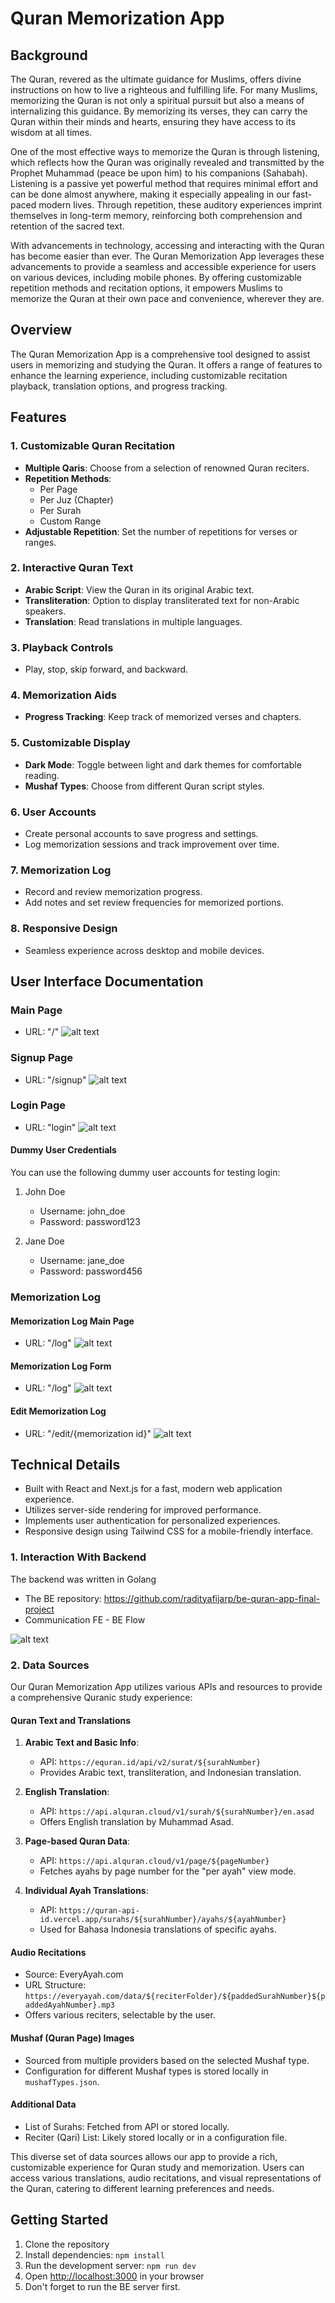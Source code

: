 # Quran Memorization App

## Background
The Quran, revered as the ultimate guidance for Muslims, offers divine instructions on how to live a righteous and fulfilling life. For many Muslims, memorizing the Quran is not only a spiritual pursuit but also a means of internalizing this guidance. By memorizing its verses, they can carry the Quran within their minds and hearts, ensuring they have access to its wisdom at all times.

One of the most effective ways to memorize the Quran is through listening, which reflects how the Quran was originally revealed and transmitted by the Prophet Muhammad (peace be upon him) to his companions (Sahabah). Listening is a passive yet powerful method that requires minimal effort and can be done almost anywhere, making it especially appealing in our fast-paced modern lives. Through repetition, these auditory experiences imprint themselves in long-term memory, reinforcing both comprehension and retention of the sacred text.

With advancements in technology, accessing and interacting with the Quran has become easier than ever. The Quran Memorization App leverages these advancements to provide a seamless and accessible experience for users on various devices, including mobile phones. By offering customizable repetition methods and recitation options, it empowers Muslims to memorize the Quran at their own pace and convenience, wherever they are.

## Overview

The Quran Memorization App is a comprehensive tool designed to assist users in memorizing and studying the Quran. It offers a range of features to enhance the learning experience, including customizable recitation playback, translation options, and progress tracking.

## Features

### 1. Customizable Quran Recitation

- **Multiple Qaris**: Choose from a selection of renowned Quran reciters.
- **Repetition Methods**: 
  - Per Page
  - Per Juz (Chapter)
  - Per Surah
  - Custom Range
- **Adjustable Repetition**: Set the number of repetitions for verses or ranges.

### 2. Interactive Quran Text

- **Arabic Script**: View the Quran in its original Arabic text.
- **Transliteration**: Option to display transliterated text for non-Arabic speakers.
- **Translation**: Read translations in multiple languages.

### 3. Playback Controls

- Play, stop, skip forward, and backward.

### 4. Memorization Aids

- **Progress Tracking**: Keep track of memorized verses and chapters.

### 5. Customizable Display

- **Dark Mode**: Toggle between light and dark themes for comfortable reading.
- **Mushaf Types**: Choose from different Quran script styles.

### 6. User Accounts

- Create personal accounts to save progress and settings.
- Log memorization sessions and track improvement over time.

### 7. Memorization Log

- Record and review memorization progress.
- Add notes and set review frequencies for memorized portions.

### 8. Responsive Design

- Seamless experience across desktop and mobile devices.

## User Interface Documentation
### Main Page
- URL: "/"
![alt text](image.png)

### Signup Page
- URL: "/signup"
![alt text](image-1.png)

### Login Page
- URL: "login"
![alt text](image-3.png)
#### Dummy User Credentials
You can use the following dummy user accounts for testing login:
1. John Doe
    - Username: john_doe
    - Password: password123

2. Jane Doe
    - Username: jane_doe
    - Password: password456

### Memorization Log
#### Memorization Log Main Page
- URL: "/log"
![alt text](image-4.png)

#### Memorization Log Form
- URL: "/log"
![alt text](image-5.png)

#### Edit Memorization Log
- URL: "/edit/{memorization id}"
![alt text](image-6.png)

## Technical Details

- Built with React and Next.js for a fast, modern web application experience.
- Utilizes server-side rendering for improved performance.
- Implements user authentication for personalized experiences.
- Responsive design using Tailwind CSS for a mobile-friendly interface.

### 1. Interaction With Backend
The backend was written in Golang
- The BE repository: https://github.com/radityafijarp/be-quran-app-final-project
- Communication FE - BE Flow

![alt text](<Memorize Quran App FE-BE Interation.drawio (4).png>)

### 2. Data Sources

Our Quran Memorization App utilizes various APIs and resources to provide a comprehensive Quranic study experience:

#### Quran Text and Translations

1. **Arabic Text and Basic Info**: 
   - API: `https://equran.id/api/v2/surat/${surahNumber}`
   - Provides Arabic text, transliteration, and Indonesian translation.

2. **English Translation**: 
   - API: `https://api.alquran.cloud/v1/surah/${surahNumber}/en.asad`
   - Offers English translation by Muhammad Asad.

3. **Page-based Quran Data**: 
   - API: `https://api.alquran.cloud/v1/page/${pageNumber}`
   - Fetches ayahs by page number for the "per ayah" view mode.

4. **Individual Ayah Translations**: 
   - API: `https://quran-api-id.vercel.app/surahs/${surahNumber}/ayahs/${ayahNumber}`
   - Used for Bahasa Indonesia translations of specific ayahs.

#### Audio Recitations

- Source: EveryAyah.com
- URL Structure: `https://everyayah.com/data/${reciterFolder}/${paddedSurahNumber}${paddedAyahNumber}.mp3`
- Offers various reciters, selectable by the user.

#### Mushaf (Quran Page) Images

- Sourced from multiple providers based on the selected Mushaf type.
- Configuration for different Mushaf types is stored locally in `mushafTypes.json`.

#### Additional Data

- List of Surahs: Fetched from API or stored locally.
- Reciter (Qari) List: Likely stored locally or in a configuration file.

This diverse set of data sources allows our app to provide a rich, customizable experience for Quran study and memorization. Users can access various translations, audio recitations, and visual representations of the Quran, catering to different learning preferences and needs.

## Getting Started

1. Clone the repository
2. Install dependencies: `npm install`
3. Run the development server: `npm run dev`
4. Open [http://localhost:3000](http://localhost:3000) in your browser
5. Don't forget to run the BE server first.


